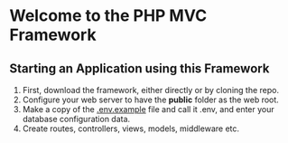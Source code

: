 # Welcome to the PHP MVC Framework


## Starting an Application using this Framework

1. First, download the framework, either directly or by cloning the repo.
1. Configure your web server to have the **public** folder as the web root.
1. Make a copy of the [.env.example](.env.example) file and call it .env, and enter your database configuration data.
1. Create routes, controllers, views, models, middleware etc.
